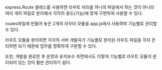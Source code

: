 express.Route 클래스를 사용하면 라우트 처리를 하나의 파일에서 하는 것이 아니라 여러 개의 파일로 분리해서 각각의 용도(기능)에 맞게 구현하여 사용할 수 있다.

routes파일에 만들어 놓은 2개의 라우터 모듈을 app.js에서 사용하여 기능별로 관리할 수 있다.

라우트 모듈을 분리하면 각각의 서버 개발자가 기능별로 분리된 라우트 파일을 각자 관리하면 되기 때문에 업무를 명확하게 구분할 수 있다.

또한, 개발을 완료한 후 운영과 유지보수 측면에서도 이렇게 기능별로 라우트 모듈이 분리되어 있는 것이 훨씬 관리하기 쉽다.
